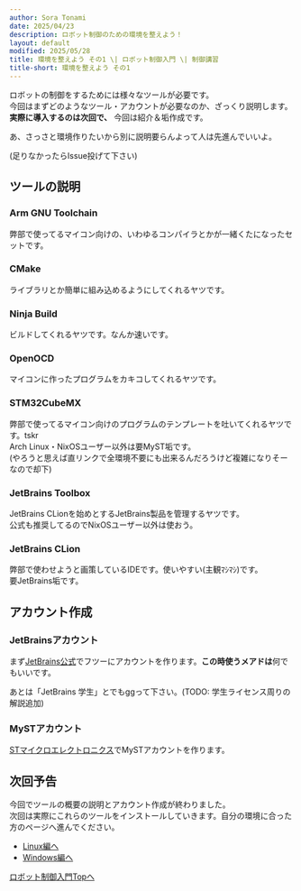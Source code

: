 ```yaml
---
author: Sora Tonami
date: 2025/04/23
description: ロボット制御のための環境を整えよう！
layout: default
modified: 2025/05/28
title: 環境を整えよう その1 \| ロボット制御入門 \| 制御講習
title-short: 環境を整えよう その1
---
```


ロボットの制御をするためには様々なツールが必要です。\
今回はまずどのようなツール・アカウントが必要なのか、ざっくり説明します。\
**実際に導入するのは次回で、** 今回は紹介＆垢作成です。

あ、さっさと環境作りたいから別に説明要らんよって人は先進んでいいよ。

(足りなかったらIssue投げて下さい)

## ツールの説明

### Arm GNU Toolchain

弊部で使ってるマイコン向けの、いわゆるコンパイラとかが一緒くたになったセットです。

### CMake

ライブラリとか簡単に組み込めるようにしてくれるヤツです。

### Ninja Build

ビルドしてくれるヤツです。なんか速いです。

### OpenOCD

マイコンに作ったプログラムをカキコしてくれるヤツです。

### STM32CubeMX

弊部で使ってるマイコン向けのプログラムのテンプレートを吐いてくれるヤツです。tskr\
Arch Linux・NixOSユーザー以外は要MyST垢です。\
(やろうと思えば直リンクで全環境不要にも出来るんだろうけど複雑になりそーなので却下)

### JetBrains Toolbox

JetBrains CLionを始めとするJetBrains製品を管理するヤツです。\
公式も推奨してるのでNixOSユーザー以外は使おう。

### JetBrains CLion

弊部で使わせようと画策しているIDEです。使いやすい(主観ﾏｼﾏｼ)です。\
要JetBrains垢です。

## アカウント作成

### JetBrainsアカウント

まず[JetBrains公式]でフツーにアカウントを作ります。**この時使うメアドは**何でもいいです。

あとは「JetBrains 学生」とでもggって下さい。(TODO: 学生ライセンス周りの解説追加)

### MySTアカウント

[STマイクロエレクトロニクス]でMySTアカウントを作ります。

## 次回予告

今回でツールの概要の説明とアカウント作成が終わりました。\
次回は実際にこれらのツールをインストールしていきます。自分の環境に合った方のページへ進んでください。

- [Linux編へ](2-linux)
- [Windows編へ](2-win)

[ロボット制御入門Topへ](..#%E3%83%AD%E3%83%9C%E3%83%83%E3%83%88%E5%88%B6%E5%BE%A1%E5%85%A5%E9%96%80)

[jetbrains公式]: https://www.jetbrains.com/ja-jp/
[stマイクロエレクトロニクス]: https://www.st.com/content/st_com/ja.html
